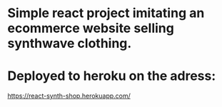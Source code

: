 # Simple react project imitating an ecommerce website selling synthwave clothing.

# Deployed to heroku on the adress:
https://react-synth-shop.herokuapp.com/
